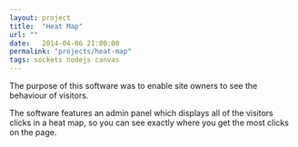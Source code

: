 ```yaml
---
layout: project
title:  "Heat Map"
url: ""
date:   2014-04-06 21:00:00
permalink: "projects/heat-map"
tags: sockets nodejs canvas
---
```


The purpose of this software was to enable site owners to see the behaviour of visitors.

The software features an admin panel which displays all of the visitors clicks in a heat map, so you can see exactly where you get the most clicks on the page.